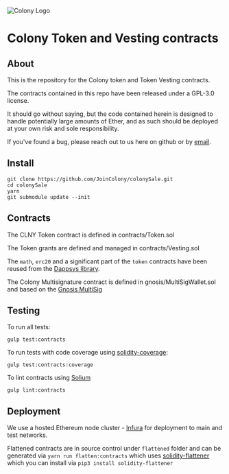 ![Colony Logo](https://user-images.githubusercontent.com/9886144/31672259-f9586cc4-b353-11e7-97fd-486069cbd256.png)

# Colony Token and Vesting contracts

## About

This is the repository for the Colony token and Token Vesting contracts.

The contracts contained in this repo have been released under a GPL-3.0 license. 

It should go without saying, but the code contained herein is designed to handle potentially large amounts of Ether, and as such should be deployed at your own risk and sole responsibility.  

If you've found a bug, please reach out to us here on github or by [email](mailto:hello@colony.io).

## Install

```
git clone https://github.com/JoinColony/colonySale.git
cd colonySale
yarn
git submodule update --init
```

## Contracts

The CLNY Token contract is defined in contracts/Token.sol

The Token grants are defined and managed in contracts/Vesting.sol

The `math`, `erc20` and a significant part of the `token` contracts have been reused from the [Dappsys library](https://github.com/dapphub/dappsys).

The Colony Multisignature contract is defined in gnosis/MultiSigWallet.sol and based on the [Gnosis MultiSig](https://github.com/gnosis/MultiSigWallet)

## Testing

To run all tests:
```
gulp test:contracts
```
To run tests with code coverage using [solidity-coverage](https://github.com/sc-forks/solidity-coverage):
```
gulp test:contracts:coverage
```
To lint contracts using [Solium](https://github.com/duaraghav8/Solium)
```
gulp lint:contracts
```

## Deployment

We use a hosted Ethereum node cluster - [Infura](https://infura.io) for deployment to main and test networks.

Flattened contracts are in source control under `flattened` folder and can be generated via `yarn run flatten:contracts` which uses [solidity-flattener](https://github.com/BlockCatIO/solidity-flattener) which you can install via `pip3 install solidity-flattener`